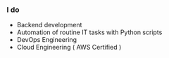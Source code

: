 
### I do
- Backend development
- Automation of routine IT tasks with Python scripts
- DevOps Engineering
- Cloud Engineering ( AWS Certified )

<!---
[Personal website](https://gideon-tee.github.io/portfolio/)

📫 E-mail: gideonlambride@gmail.com

Something for you ~ `programming is not just about writing code, it's about solving problems`


Gideon-Tee/Gideon-Tee is a ✨ special ✨ repository because its `README.md` (this file) appears on your GitHub profile.
You can click the Preview link to take a look at your changes.
--->
